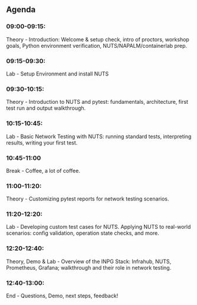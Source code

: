 ## Agenda

### 09:00-09:15:

Theory - Introduction: Welcome & setup check, intro of proctors, workshop goals, Python environment verification, NUTS/NAPALM/containerlab prep.


### 09:15-09:30:

Lab - Setup Environment and install NUTS


### 09:30-10:15:

Theory - Introduction to NUTS and pytest: fundamentals, architecture, first test run and output walkthrough.


### 10:15-10:45:

Lab - Basic Network Testing with NUTS: running standard tests, interpreting results, writing your first test.


### 10:45-11:00

Break - Coffee, a lot of coffee.


### 11:00-11:20:

Theory - Customizing pytest reports for network testing scenarios.


### 11:20-12:20:

Lab - Developing custom test cases for NUTS. Applying NUTS to real-world scenarios: config validation, operation state checks, and more.


### 12:20-12:40:

Theory, Demo & Lab - Overview of the INPG Stack: Infrahub, NUTS, Prometheus, Grafana; walkthrough and their role in network testing.


### 12:40-13:00:

End - Questions, Demo, next steps, feedback!
